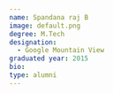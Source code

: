 ```yaml
---
name: Spandana raj B
image: default.png
degree: M.Tech
designation: 
  - Google Mountain View
graduated year: 2015
bio:
type: alumni
---
```

